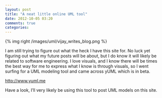 ```yaml
---
layout: post
title: "A neat little online UML tool"
date: 2012-10-05 03:20
comments: true
categories: 
---
```


{% img right /images/uml/vijay_writes_blog.png %}


I am still trying to figure out what the heck I have this site for.  No luck yet figuring out what my future posts will be about, but I do know it will likely be related to software engineering.  I love visuals, and I know there will be times the best way for me to express what I know is through visuals, so I went surfing for a UML modeling tool and came across yUML which is in beta.

http://www.yuml.me


Have a look, I’ll very likely be using this tool to post UML models on this site.

